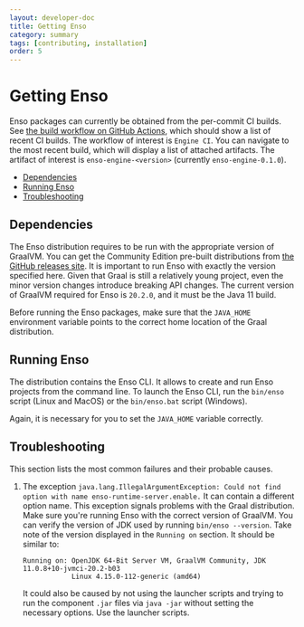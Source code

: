 ```yaml
---
layout: developer-doc
title: Getting Enso
category: summary
tags: [contributing, installation]
order: 5
---
```


# Getting Enso

Enso packages can currently be obtained from the per-commit CI builds. See
[the build workflow on GitHub Actions](https://github.com/enso-org/enso/actions?query=workflow%3A%22Engine+CI%22+branch%3Amain),
which should show a list of recent CI builds. The workflow of interest is
`Engine CI`. You can navigate to the most recent build, which will display a
list of attached artifacts. The artifact of interest is `enso-engine-<version>`
(currently `enso-engine-0.1.0`).

<!-- MarkdownTOC levels="2,3" autolink="true" -->

- [Dependencies](#dependencies)
- [Running Enso](#running-enso)
- [Troubleshooting](#troubleshooting)

<!-- /MarkdownTOC -->

## Dependencies

The Enso distribution requires to be run with the appropriate version of
GraalVM. You can get the Community Edition pre-built distributions from
[the GitHub releases site](https://github.com/graalvm/graalvm-ce-builds/releases).
It is important to run Enso with exactly the version specified here. Given that
Graal is still a relatively young project, even the minor version changes
introduce breaking API changes. The current version of GraalVM required for Enso
is `20.2.0`, and it must be the Java 11 build.

Before running the Enso packages, make sure that the `JAVA_HOME` environment
variable points to the correct home location of the Graal distribution.

## Running Enso

The distribution contains the Enso CLI. It allows to create and run Enso
projects from the command line. To launch the Enso CLI, run the `bin/enso`
script (Linux and MacOS) or the `bin/enso.bat` script (Windows).

Again, it is necessary for you to set the `JAVA_HOME` variable correctly.

## Troubleshooting

This section lists the most common failures and their probable causes.

1. The exception
   `java.lang.IllegalArgumentException: Could not find option with name enso-runtime-server.enable.`
   It can contain a different option name. This exception signals problems with
   the Graal distribution. Make sure you're running Enso with the correct
   version of GraalVM. You can verify the version of JDK used by running
   `bin/enso --version`. Take note of the version displayed in the `Running on`
   section. It should be similar to:

   ```
   Running on: OpenJDK 64-Bit Server VM, GraalVM Community, JDK 11.0.8+10-jvmci-20.2-b03
               Linux 4.15.0-112-generic (amd64)
   ```

   It could also be caused by not using the launcher scripts and trying to run
   the component `.jar` files via `java -jar` without setting the necessary
   options. Use the launcher scripts.
